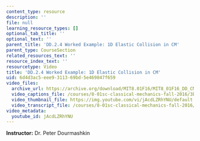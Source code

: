 ```yaml
---
content_type: resource
description: ''
file: null
learning_resource_types: []
optional_tab_title: ''
optional_text: ''
parent_title: 'DD.2.4 Worked Example: 1D Elastic Collision in CM'
parent_type: CourseSection
related_resources_text: ''
resource_index_text: ''
resourcetype: Video
title: 'DD.2.4 Worked Example: 1D Elastic Collision in CM'
uid: 6d4d3ac5-eee9-3113-69bd-5e469847f659
video_files:
  archive_url: https://archive.org/download/MIT8.01F16/MIT8_01F16_DD_CMframe4_360p.mp4
  video_captions_file: /courses/8-01sc-classical-mechanics-fall-2016/3b7c8d3f1b4c567b9346ed690260be30_jAcdLZRhYNU.vtt
  video_thumbnail_file: https://img.youtube.com/vi/jAcdLZRhYNU/default.jpg
  video_transcript_file: /courses/8-01sc-classical-mechanics-fall-2016/7912fc4160e5e00f17f8eeaf4afcce3f_jAcdLZRhYNU.pdf
video_metadata:
  youtube_id: jAcdLZRhYNU
---
```


**Instructor:** Dr. Peter Dourmashkin
